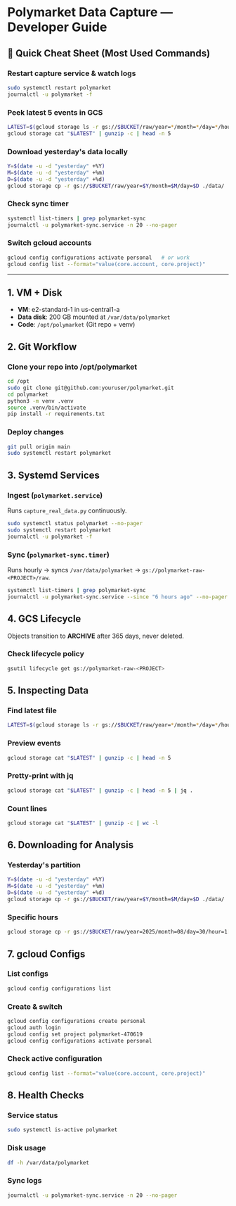 # Polymarket Data Capture — Developer Guide

## 🔑 Quick Cheat Sheet (Most Used Commands)

### Restart capture service & watch logs
```bash
sudo systemctl restart polymarket
journalctl -u polymarket -f
```

### Peek latest 5 events in GCS
```bash
LATEST=$(gcloud storage ls -r gs://$BUCKET/raw/year=*/month=*/day=*/hour=*/events-*.jsonl.gz | tail -n1)
gcloud storage cat "$LATEST" | gunzip -c | head -n 5
```

### Download yesterday's data locally
```bash
Y=$(date -u -d "yesterday" +%Y)
M=$(date -u -d "yesterday" +%m)
D=$(date -u -d "yesterday" +%d)
gcloud storage cp -r gs://$BUCKET/raw/year=$Y/month=$M/day=$D ./data/
```

### Check sync timer
```bash
systemctl list-timers | grep polymarket-sync
journalctl -u polymarket-sync.service -n 20 --no-pager
```

### Switch gcloud accounts
```bash
gcloud config configurations activate personal   # or work
gcloud config list --format="value(core.account, core.project)"
```

---

## 1. VM + Disk

- **VM**: e2-standard-1 in us-central1-a
- **Data disk**: 200 GB mounted at `/var/data/polymarket`
- **Code**: `/opt/polymarket` (Git repo + venv)

## 2. Git Workflow

### Clone your repo into /opt/polymarket
```bash
cd /opt
sudo git clone git@github.com:youruser/polymarket.git
cd polymarket
python3 -m venv .venv
source .venv/bin/activate
pip install -r requirements.txt
```

### Deploy changes
```bash
git pull origin main
sudo systemctl restart polymarket
```

## 3. Systemd Services

### Ingest (`polymarket.service`)
Runs `capture_real_data.py` continuously.

```bash
sudo systemctl status polymarket --no-pager
sudo systemctl restart polymarket
journalctl -u polymarket -f
```

### Sync (`polymarket-sync.timer`)
Runs hourly → syncs `/var/data/polymarket` → `gs://polymarket-raw-<PROJECT>/raw`.

```bash
systemctl list-timers | grep polymarket-sync
journalctl -u polymarket-sync.service --since "6 hours ago" --no-pager
```

## 4. GCS Lifecycle

Objects transition to **ARCHIVE** after 365 days, never deleted.

### Check lifecycle policy
```bash
gsutil lifecycle get gs://polymarket-raw-<PROJECT>
```

## 5. Inspecting Data

### Find latest file
```bash
LATEST=$(gcloud storage ls -r gs://$BUCKET/raw/year=*/month=*/day=*/hour=*/events-*.jsonl.gz | tail -n1)
```

### Preview events
```bash
gcloud storage cat "$LATEST" | gunzip -c | head -n 5
```

### Pretty-print with jq
```bash
gcloud storage cat "$LATEST" | gunzip -c | head -n 5 | jq .
```

### Count lines
```bash
gcloud storage cat "$LATEST" | gunzip -c | wc -l
```

## 6. Downloading for Analysis

### Yesterday's partition
```bash
Y=$(date -u -d "yesterday" +%Y)
M=$(date -u -d "yesterday" +%m)
D=$(date -u -d "yesterday" +%d)
gcloud storage cp -r gs://$BUCKET/raw/year=$Y/month=$M/day=$D ./data/
```

### Specific hours
```bash
gcloud storage cp -r gs://$BUCKET/raw/year=2025/month=08/day=30/hour=1[2-5]/ ./data/
```

## 7. gcloud Configs

### List configs
```bash
gcloud config configurations list
```

### Create & switch
```bash
gcloud config configurations create personal
gcloud auth login
gcloud config set project polymarket-470619
gcloud config configurations activate personal
```

### Check active configuration
```bash
gcloud config list --format="value(core.account, core.project)"
```

## 8. Health Checks

### Service status
```bash
sudo systemctl is-active polymarket
```

### Disk usage
```bash
df -h /var/data/polymarket
```

### Sync logs
```bash
journalctl -u polymarket-sync.service -n 20 --no-pager
```